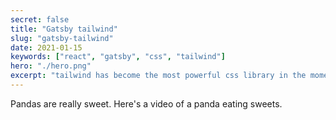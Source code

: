 ```yaml
---
secret: false
title: "Gatsby tailwind"
slug: "gatsby-tailwind"
date: 2021-01-15
keywords: ["react", "gatsby", "css", "tailwind"]
hero: "./hero.png"
excerpt: "tailwind has become the most powerful css library in the moment and ..."
---
```


Pandas are really sweet.
Here's a video of a panda eating sweets.
